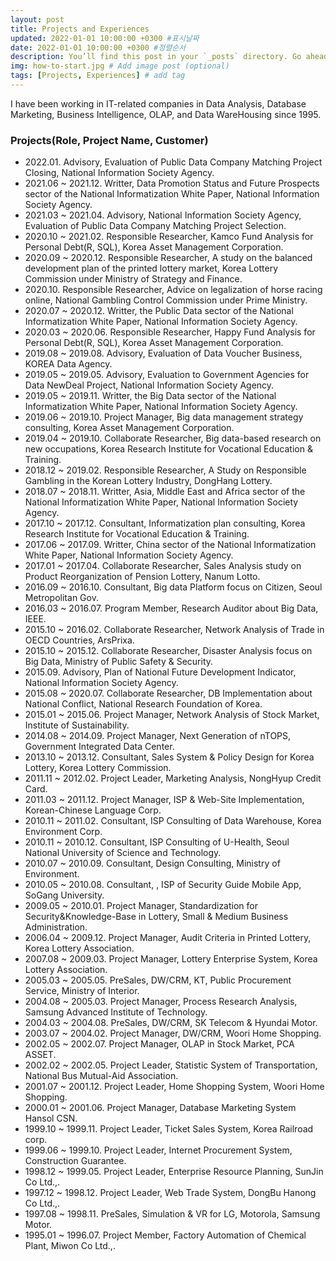 ```yaml
---
layout: post
title: Projects and Experiences
updated: 2022-01-01 10:00:00 +0300 #표시날짜
date: 2022-01-01 10:00:00 +0300 #정렬순서
description: You’ll find this post in your `_posts` directory. Go ahead and edit it and re-build the site to see your changes. # Add post description (optional)
img: how-to-start.jpg # Add image post (optional)
tags: [Projects, Experiences] # add tag
---
```


I have been working in IT-related companies in Data Analysis, Database Marketing, Business Intelligence, OLAP, and Data WareHousing since 1995.

### Projects(Role, Project Name, Customer)
* 2022.01\.           Advisory, Evaluation of Public Data Company Matching Project Closing, National Information Society Agency.
* 2021.06 ~ 2021.12\. Writter, Data Promotion Status and Future Prospects sector of the National Informatization White Paper, National Information Society Agency.
* 2021.03 ~ 2021.04\. Advisory, National Information Society Agency, Evaluation of Public Data Company Matching Project Selection.
* 2020.10 ~ 2021.02\. Responsible Researcher, Kamco Fund Analysis for Personal Debt(R, SQL), Korea Asset Management Corporation.
* 2020.09 ~ 2020.12\. Responsible Researcher, A study on the balanced development plan of the printed lottery market, Korea Lottery Commission under  Ministry of Strategy and Finance.
* 2020.10\.			  Responsible Researcher, Advice on legalization of horse racing online, National Gambling Control Commission under Prime Ministry.
* 2020.07 ~ 2020.12\. Writter,  the Public Data sector of the National Informatization White Paper, National Information Society Agency.
* 2020.03 ~ 2020.06\. Responsible Researcher, Happy Fund Analysis for Personal Debt(R, SQL), Korea Asset Management Corporation.
* 2019.08 ~ 2019.08\. Advisory, Evaluation of Data Voucher Business, KOREA Data Agency.
* 2019.05 ~ 2019.05\. Advisory, Evaluation to Government Agencies for Data NewDeal Project, National Information Society Agency.
* 2019.05 ~ 2019.11\. Writter,  the Big Data sector of the National Informatization White Paper, National Information Society Agency.
* 2019.06 ~ 2019.10\. Project Manager, Big data management strategy consulting, Korea Asset Management Corporation.
* 2019.04 ~ 2019.10\. Collaborate Researcher, Big data-based research on new occupations, Korea Research Institute for Vocational Education & Training.
* 2018.12 ~ 2019.02\. Responsible Researcher, A Study on Responsible Gambling in the Korean Lottery Industry, DongHang Lottery.
* 2018.07 ~ 2018.11\. Writter,  Asia, Middle East and Africa sector of the National Informatization White Paper, National Information Society Agency.
* 2017.10 ~ 2017.12\. Consultant, Informatization plan consulting, Korea Research Institute for Vocational Education & Training.
* 2017.06 ~ 2017.09\. Writter, China sector of the National Informatization White Paper, National Information Society Agency.
* 2017.01 ~ 2017.04\. Collaborate Researcher, Sales Analysis study on Product Reorganization of Pension Lottery, Nanum Lotto.
* 2016.09 ~ 2016.10\. Consultant, Big data Platform focus on Citizen, Seoul Metropolitan Gov. 
* 2016.03 ~ 2016.07\. Program Member, Research Auditor about Big Data, IEEE.
* 2015.10 ~ 2016.02\. Collaborate Researcher, Network Analysis of Trade in OECD Countries, ArsPrixa.
* 2015.10 ~ 2015.12\. Collaborate Researcher, Disaster Analysis focus on  Big  Data,  Ministry  of  Public  Safety  & Security.
* 2015.09\.           Advisory, Plan of National Future Development Indicator, National Information Society Agency.
* 2015.08 ~ 2020.07\. Collaborate Researcher, DB Implementation about National Conflict, National Research Foundation of Korea.
* 2015.01 ~ 2015.06\. Project Manager, Network Analysis of Stock Market, Institute of Sustainability.
* 2014.08 ~ 2014.09\. Project Manager, Next Generation of nTOPS, Government Integrated Data Center.
* 2013.10 ~ 2013.12\. Consultant, Sales System & Policy Design for Korea Lottery, Korea Lottery Commission.
* 2011.11 ~ 2012.02\. Project Leader, Marketing Analysis, NongHyup Credit Card.
* 2011.03 ~ 2011.12\. Project Manager, ISP & Web-Site Implementation, Korean-Chinese Language Corp. 
* 2010.11 ~ 2011.02\. Consultant, ISP Consulting of Data Warehouse, Korea Environment Corp.
* 2010.11 ~ 2010.12\. Consultant, ISP Consulting of U-Health, Seoul National University of Science and Technology.
* 2010.07 ~ 2010.09\. Consultant, Design Consulting, Ministry of Environment.
* 2010.05 ~ 2010.08\. Consultant, , ISP of Security Guide Mobile App, SoGang University.
* 2009.05 ~ 2010.01\. Project Manager, Standardization for Security&Knowledge-Base in Lottery, Small & Medium Business Administration.
* 2006.04 ~ 2009.12\. Project Manager, Audit  Criteria  in Printed  Lottery,  Korea  Lottery  Association.
* 2007.08 ~ 2009.03\. Project Manager, Lottery Enterprise System, Korea Lottery Association.
* 2005.03 ~ 2005.05\. PreSales, DW/CRM, KT, Public Procurement Service, Ministry of Interior.
* 2004.08 ~ 2005.03\. Project Manager, Process Research Analysis, Samsung Advanced Institute of Technology.
* 2004.03 ~ 2004.08\. PreSales, DW/CRM, SK Telecom & Hyundai Motor.
* 2003.07 ~ 2004.02\. Project Manager, DW/CRM, Woori Home Shopping.
* 2002.05 ~ 2002.07\. Project Manager, OLAP in Stock Market, PCA ASSET.
* 2002.02 ~ 2002.05\. Project Leader, Statistic System of Transportation, National Bus Mutual-Aid Association.
* 2001.07 ~ 2001.12\. Project Leader, Home Shopping System, Woori Home Shopping.
* 2000.01 ~ 2001.06\. Project Manager, Database Marketing System Hansol CSN.
* 1999.10 ~ 1999.11\. Project Leader, Ticket Sales System, Korea Railroad corp.
* 1999.06 ~ 1999.10\. Project Leader, Internet Procurement System, Construction Guarantee.
* 1998.12 ~ 1999.05\. Project Leader, Enterprise  Resource  Planning,  SunJin  Co Ltd.,.
* 1997.12 ~ 1998.12\. Project Leader, Web  Trade  System,  DongBu  Hanong  Co  Ltd.,.
* 1997.08 ~ 1998.11\. PreSales, Simulation & VR for LG, Motorola, Samsung Motor.
* 1995.01 ~ 1996.07\. Project Member, Factory Automation of Chemical Plant, Miwon Co Ltd.,.